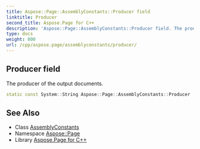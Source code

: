 ```yaml
---
title: Aspose::Page::AssemblyConstants::Producer field
linktitle: Producer
second_title: Aspose.Page for C++
description: 'Aspose::Page::AssemblyConstants::Producer field. The producer of the output documents in C++.'
type: docs
weight: 800
url: /cpp/aspose.page/assemblyconstants/producer/
---
```

## Producer field


The producer of the output documents.

```cpp
static const System::String Aspose::Page::AssemblyConstants::Producer
```

## See Also

* Class [AssemblyConstants](../)
* Namespace [Aspose::Page](../../)
* Library [Aspose.Page for C++](../../../)
